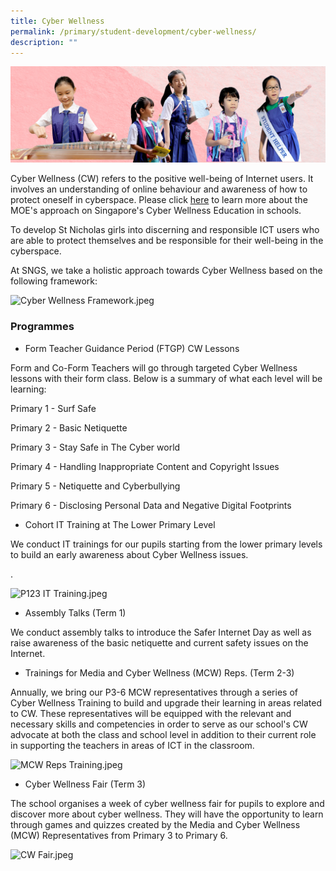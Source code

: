 ```yaml
---
title: Cyber Wellness
permalink: /primary/student-development/cyber-wellness/
description: ""
---
```

![](/images/01%20Banner%20Photos/student-development.jpg)

Cyber Wellness (CW) refers to the positive well-being of Internet users. It involves an understanding of online behaviour and awareness of how to protect oneself in cyberspace. Please click [here](https://www.moe.gov.sg/education-in-sg/our-programmes/cyber-wellness) to learn more about the MOE's approach on Singapore's Cyber Wellness Education in schools.

  

To develop St Nicholas girls into discerning and responsible ICT users who are able to protect themselves and be responsible for their well-being in the cyberspace.

  

At SNGS, we take a holistic approach towards Cyber Wellness based on the following framework:

  
  
![Cyber Wellness Framework.jpeg](https://chijstnicholasgirls-moe-edu-sg-admin.cwp.sg/qql/slot/u569/Student%20Development/Cyber%20Wellness/Cyber%20Wellness%20Framework.jpeg)  
  
### Programmes  

*   Form Teacher Guidance Period (FTGP) CW Lessons
    

Form and Co-Form Teachers will go through targeted Cyber Wellness lessons with their form class. Below is a summary of what each level will be learning:

Primary 1 - Surf Safe 

Primary 2 - Basic Netiquette 

Primary 3 - Stay Safe in The Cyber world 

Primary 4 - Handling Inappropriate Content and Copyright Issues  

Primary 5 - Netiquette and Cyberbullying 

Primary 6 - Disclosing Personal Data and Negative Digital Footprints 

*   Cohort IT Training at The Lower Primary Level
    

We conduct IT trainings for our pupils starting from the lower primary levels to build an early awareness about Cyber Wellness issues. 

.  

![P123 IT Training.jpeg](https://chijstnicholasgirls-moe-edu-sg-admin.cwp.sg/qql/slot/u569/Student%20Development/Cyber%20Wellness/P123%20IT%20Training.jpeg)

*     
    Assembly Talks (Term 1)
    

We conduct assembly talks to introduce the Safer Internet Day as well as raise awareness of the basic netiquette and current safety issues on the Internet.

  

*   Trainings for Media and Cyber Wellness (MCW) Reps. (Term 2-3)
    

Annually, we bring our P3-6 MCW representatives through a series of Cyber Wellness Training to build and upgrade their learning in areas related to CW. These representatives will be equipped with the relevant and necessary skills and competencies in order to serve as our school's CW advocate at both the class and school level in addition to their current role in supporting the teachers in areas of ICT in the classroom.

  

![MCW Reps Training.jpeg](https://chijstnicholasgirls-moe-edu-sg-admin.cwp.sg/qql/slot/u569/Student%20Development/Cyber%20Wellness/MCW%20Reps%20Training.jpeg)  

*   Cyber Wellness Fair (Term 3)
    

The school organises a week of cyber wellness fair for pupils to explore and discover more about cyber wellness. They will have the opportunity to learn through games and quizzes created by the Media and Cyber Wellness (MCW) Representatives from Primary 3 to Primary 6.

![CW Fair.jpeg](https://chijstnicholasgirls-moe-edu-sg-admin.cwp.sg/qql/slot/u569/Student%20Development/Cyber%20Wellness/CW%20Fair.jpeg)